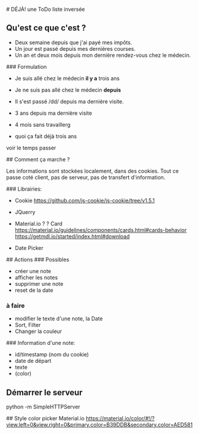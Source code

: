 # DÉJÀ! une ToDo liste inversée

## Qu'est ce que c'est ?

- Deux semaine depuis que j'ai payé mes impôts.
- Un jour est passé depuis mes dernières courses.
- Un an et deux mois depuis mon dernière rendez-vous chez le médecin.

### Formulation
- Je suis allé chez le médecin **il y a** trois ans
- Je ne suis pas allé chez le médecin **depuis**
- Il s'est passé /dd/ depuis ma dernière visite.
- 3 ans depuis ma dernière visite
- 4 mois sans travaillerg

- quoi ça fait déjà trois ans

voir le temps passer

## Comment ça marche ?

Les informations sont stockées localement, dans des cookies. Tout ce passe coté client, pas de serveur, pas de transfert d'information.

### Librairies:
- Cookie
https://github.com/js-cookie/js-cookie/tree/v1.5.1

- JQuerry
- Material.io ? ? Card https://material.io/guidelines/components/cards.html#cards-behavior
https://getmdl.io/started/index.html#download
- Date Picker


## Actions
### Possibles
- créer une note
- afficher les notes
- supprimer une note
- reset de la date

### à faire
- modifier le texte d'une note, la Date
- Sort, Filter
- Changer la couleur

### Information d'une note:
  - id/timestamp (nom du cookie)
  - date de départ
  - texte
  - (color)


## Démarrer le serveur
 python -m SimpleHTTPServer

## Style
color picker Material.io
https://material.io/color/#!/?view.left=0&view.right=0&primary.color=B39DDB&secondary.color=AED581
